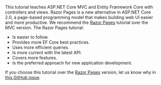 This tutorial teaches ASP.NET Core MVC and Entity Framework Core with controllers and views. Razor Pages is a new alternative in ASP.NET Core 2.0, a page-based programming model that makes building web UI easier and more productive. We recommend the [Razor Pages](xref:data/ef-rp/intro) tutorial over the MVC version. The Razor Pages tutorial:

* Is easier to follow.
* Provides more EF Core best practices.
* Uses more efficient queries.
* Is more current with the latest API.
* Covers more features.
* Is the preferred approach for new application development.

If you choose this tutorial over the [Razor Pages](xref:data/ef-rp/intro) version, let us know why in [this GitHub issue](https://github.com/aspnet/Docs/issues/6146).
